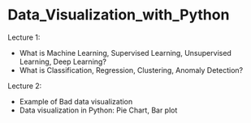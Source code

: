 # Data_Visualization_with_Python

Lecture 1: 
- What is Machine Learning, Supervised Learning, Unsupervised Learning, Deep Learning?
- What is Classification, Regression, Clustering, Anomaly Detection?

Lecture 2: 
- Example of Bad data visualization
- Data visualization in Python: Pie Chart, Bar plot
